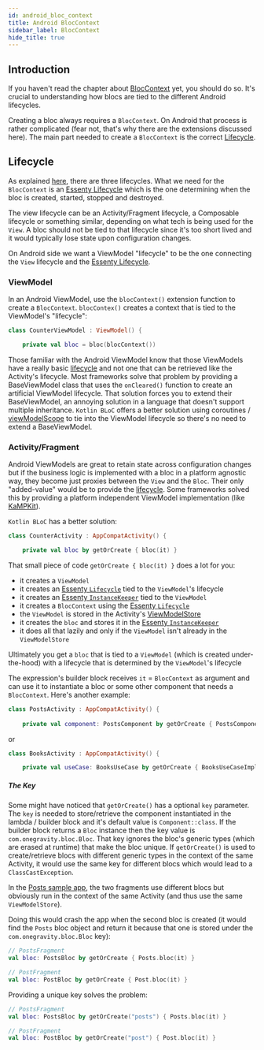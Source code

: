 ```yaml
---
id: android_bloc_context
title: Android BlocContext
sidebar_label: BlocContext
hide_title: true
---
```


## Introduction

If you haven't read the chapter about [BlocContext](../../architecture/bloc/bloc_context) yet, you should do so. It's crucial to understanding how blocs are tied to the different Android lifecycles.

Creating a bloc always requires a `BlocContext`. On Android that process is rather complicated (fear not, that's why there are the extensions discussed here). The main part needed to create a `BlocContext` is the correct [Lifecycle](../../architecture/bloc/lifecycle).

## Lifecycle

As explained [here](../../architecture/bloc/lifecycle), there are three lifecycles. What we need for the `BlocContext` is an [Essenty Lifecycle](https://github.com/arkivanov/Essenty) which is the one determining when the bloc is created, started, stopped and destroyed.

The view lifecycle can be an Activity/Fragment lifecycle, a Composable lifecycle or something similar, depending on what tech is being used for the `View`. A bloc should not be tied to that lifecycle since it's too short lived and it would typically lose state upon configuration changes. 

On Android side we want a ViewModel "lifecycle" to be the one connecting the `View` lifecycle and the [Essenty Lifecycle](https://github.com/arkivanov/Essenty).

### ViewModel

In an Android ViewModel, use the `blocContext()` extension function to create a `BlocContext`. `blocContex()` creates a context that is tied to the ViewModel's "lifecycle":

```kotlin
class CounterViewModel : ViewModel() {

    private val bloc = bloc(blocContext())
```

Those familiar with the Android ViewModel know that those ViewModels have a really basic [lifecycle](https://developer.android.com/topic/libraries/architecture/viewmodel#lifecycle) and not one that can be retrieved like the Activity's lifecycle. Most frameworks solve that problem by providing a BaseViewModel class that uses the `onCleared()` function to create an artificial ViewModel lifecycle. That solution forces you to extend their BaseViewModel, an annoying solution in a language that doesn't support multiple inheritance. `Kotlin BLoC` offers a better solution using coroutines / [viewModelScope](https://developer.android.com/topic/libraries/architecture/coroutines#viewmodelscope) to tie into the ViewModel lifecycle so there's no need to extend a BaseViewModel.

### Activity/Fragment

Android ViewModels are great to retain state across configuration changes but if the business logic is implemented with a bloc in a platform agnostic way, they become just proxies between the `View` and the `Bloc`. Their only "added-value" would be to provide the [lifecycle](#lifecycle). Some frameworks solved this by providing a platform independent ViewModel implementation (like [KaMPKit](https://github.com/touchlab/KaMPKit/blob/main/docs/GENERAL_ARCHITECTURE.md)).  

`Kotlin BLoC` has a better solution:

```kotlin
class CounterActivity : AppCompatActivity() {

    private val bloc by getOrCreate { bloc(it) }
```

That small piece of code `getOrCreate { bloc(it) }` does a lot for you:

- it creates a `ViewModel` 
- it creates an [Essenty `Lifecycle`](https://github.com/arkivanov/Essenty) tied to the `ViewModel`'s lifecycle
- it creates an [Essenty `InstanceKeeper`](https://github.com/arkivanov/Essenty) tied to the `ViewModel`
- it creates a `BlocContext` using the [Essenty `Lifecycle`](https://github.com/arkivanov/Essenty)
- the `ViewModel` is stored in the Activity's [ViewModelStore](https://developer.android.com/reference/android/arch/lifecycle/ViewModelStore)
- it creates the `bloc` and stores it in the [Essenty `InstanceKeeper`](https://github.com/arkivanov/Essenty)
- it does all that lazily and only if the `ViewModel` isn't already in the `ViewModelStore`

Ultimately you get a `bloc` that is tied to a `ViewModel` (which is created under-the-hood) with a lifecycle that is determined by the `ViewModel`'s lifecycle

The expression's builder block receives `it` = `BlocContext` as argument and can use it to instantiate a bloc or some other component that needs a `BlocContext`. Here's another example:

```kotlin
class PostsActivity : AppCompatActivity() {
    
    private val component: PostsComponent by getOrCreate { PostsComponentImpl(it) }
```
or 

```kotlin
class BooksActivity : AppCompatActivity() {

    private val useCase: BooksUseCase by getOrCreate { BooksUseCaseImpl(it, BooksRepositoryImpl()) }
```

##### The Key

Some might have noticed that `getOrCreate()` has a optional `key` parameter. The `key` is needed to store/retrieve the component instantiated in the lambda / builder block and it's default value is `Component::class`. If the builder block returns a `Bloc` instance then the key value is `com.onegravity.bloc.Bloc`. That key ignores the bloc's generic types (which are erased at runtime) that make the bloc unique. If `getOrCreate()` is used to create/retrieve blocs with different generic types in the context of the same Activity, it would use the same key for different blocs which would lead to a `ClassCastException`.

In the [Posts sample app](https://github.com/1gravity/Kotlin-Bloc/tree/master/androidApp/src/main/kotlin/com/onegravity/bloc/posts), the two fragments use different blocs but obviously run in the context of the same Activity (and thus use the same `ViewModelStore`). 

Doing this would crash the app when the second bloc is created (it would find the `Posts` bloc object and return it because that one is stored under the `com.onegravity.bloc.Bloc` key):

```kotlin
// PostsFragment
val bloc: PostsBloc by getOrCreate { Posts.bloc(it) }

// PostFragment
val bloc: PostBloc by getOrCreate { Post.bloc(it) }
```

Providing a unique key solves the problem:

```kotlin
// PostsFragment
val bloc: PostsBloc by getOrCreate("posts") { Posts.bloc(it) }

// PostFragment
val bloc: PostBloc by getOrCreate("post") { Post.bloc(it) }
```